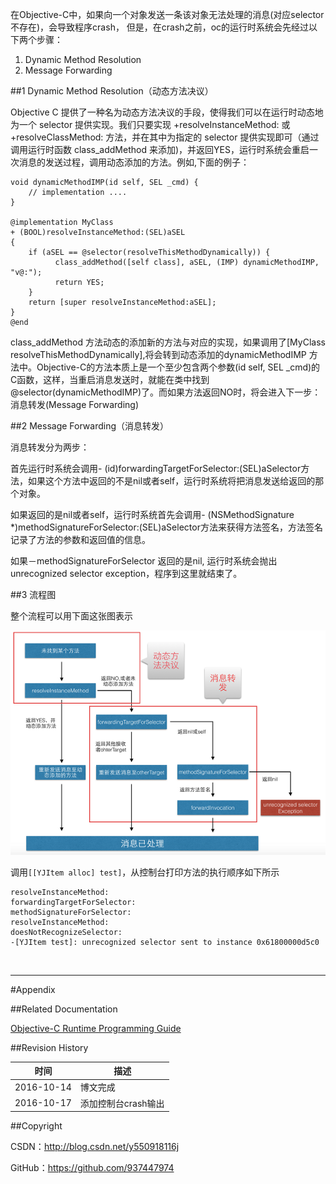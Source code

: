 在Objective-C中，如果向一个对象发送一条该对象无法处理的消息(对应selector不存在)，会导致程序crash， 但是，在crash之前，oc的运行时系统会先经过以下两个步骤：

1. Dynamic Method Resolution
2. Message Forwarding

##1 Dynamic Method Resolution（动态方法决议）

Objective C 提供了一种名为动态方法决议的手段，使得我们可以在运行时动态地为一个 selector 提供实现。我们只要实现 +resolveInstanceMethod: 或 +resolveClassMethod: 方法，并在其中为指定的 selector  提供实现即可（通过调用运行时函数 class_addMethod 来添加)，并返回YES，运行时系统会重启一次消息的发送过程，调用动态添加的方法。例如,下面的例子：

```objc
void dynamicMethodIMP(id self, SEL _cmd) {
    // implementation ....
}

@implementation MyClass
+ (BOOL)resolveInstanceMethod:(SEL)aSEL
{
    if (aSEL == @selector(resolveThisMethodDynamically)) {
          class_addMethod([self class], aSEL, (IMP) dynamicMethodIMP, "v@:");
          return YES;
    }
    return [super resolveInstanceMethod:aSEL];
}
@end
```

class_addMethod 方法动态的添加新的方法与对应的实现，如果调用了[MyClass resolveThisMethodDynamically],将会转到动态添加的dynamicMethodIMP 方法中。Objective-C的方法本质上是一个至少包含两个参数(id self, SEL _cmd)的C函数，这样，当重启消息发送时，就能在类中找到@selector(dynamicMethodIMP)了。而如果方法返回NO时，将会进入下一步：消息转发(Message Forwarding)

##2 Message Forwarding（消息转发）

消息转发分为两步：

首先运行时系统会调用- (id)forwardingTargetForSelector:(SEL)aSelector方法，如果这个方法中返回的不是nil或者self，运行时系统将把消息发送给返回的那个对象。

如果返回的是nil或者self，运行时系统首先会调用- (NSMethodSignature *)methodSignatureForSelector:(SEL)aSelector方法来获得方法签名，方法签名记录了方法的参数和返回值的信息。

如果－methodSignatureForSelector 返回的是nil, 运行时系统会抛出unrecognized selector exception，程序到这里就结束了。

##3 流程图

整个流程可以用下面这张图表示

![](https://raw.githubusercontent.com/937447974/Blog/master/Resources/2016101401.png)

调用`[[YJItem alloc] test]`，从控制台打印方法的执行顺序如下所示

```objc
resolveInstanceMethod:
forwardingTargetForSelector:
methodSignatureForSelector:
resolveInstanceMethod:
doesNotRecognizeSelector:
-[YJItem test]: unrecognized selector sent to instance 0x61800000d5c0
```

&#160;

----------

#Appendix

##Related Documentation

[Objective-C Runtime Programming Guide](https://developer.apple.com/library/content/documentation/Cocoa/Conceptual/ObjCRuntimeGuide/Articles/ocrtDynamicResolution.html)

##Revision History

| 时间 | 描述 |
| ---- | ---- |
| 2016-10-14 | 博文完成 |
| 2016-10-17 | 添加控制台crash输出 |

##Copyright

CSDN：http://blog.csdn.net/y550918116j

GitHub：https://github.com/937447974
